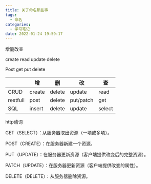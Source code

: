 ```yaml
---
title: 关于命名那些事
tags:
  - 命名
categories:
  - 学习笔记
date: 2022-01-24 19:59:17
---
```


增删改查

create read update delete

Post get put delete

|          | 增     | 删     | 改        | 查     |
| -------- | ------ | ------ | --------- | ------ |
| CRUD     | create | delete | update    | read   |
| restfull | post   | delete | put/patch | get    |
| SQL      | insert | delete | update    | select |

http动词

GET（SELECT）：从服务器取出资源（一项或多项）。

POST（CREATE）：在服务器新建一个资源。

PUT（UPDATE）：在服务器更新资源（客户端提供改变后的完整资源）。

PATCH（UPDATE）：在服务器更新资源（客户端提供改变的属性）。

DELETE（DELETE）：从服务器删除资源。
